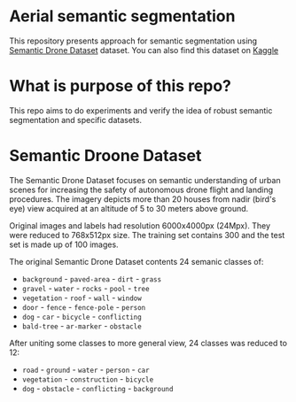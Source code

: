 # Aerial semantic segmentation

This repository presents approach for semantic segmentation using [Semantic Drone Dataset](https://www.tugraz.at/index.php?id=22387) dataset. 
You can also find this dataset on [Kaggle](https://www.kaggle.com/bulentsiyah/semantic-drone-dataset)

# What is purpose of this repo?

This repo aims to do experiments and verify the idea of robust semantic segmentation and specific datasets.

# Semantic Droone Dataset

The Semantic Drone Dataset focuses on semantic understanding of urban scenes for increasing the safety of autonomous drone flight and landing procedures. 
The imagery depicts  more than 20 houses from nadir (bird's eye) view acquired at an altitude of 5 to 30 meters above ground. 

Original images and labels had resolution 6000x4000px (24Mpx). They were reduced to 768x512px size.
The training set contains 300 and the test set is made up of 100 images. 

The original Semantic Drone Dataset contents 24 semanic classes of:
- `background` - `paved-area` - `dirt` - `grass`
- `gravel` - `water` - `rocks` - `pool` - `tree`  
- `vegetation` - `roof` - `wall` - `window`
- `door` - `fence` - `fence-pole` - `person`
- `dog` - `car` - `bicycle` - `conflicting`
- `bald-tree` - `ar-marker` - `obstacle`

After uniting some classes to more general view, 24 classes was reduced to 12:
- `road` - `ground` - `water` - `person` - `car`
- `vegetation` - `construction` - `bicycle` 
- `dog` - `obstacle` - `conflicting` - `background`
